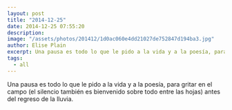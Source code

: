 ```yaml
---
layout: post
title: "2014-12-25"
date: 2014-12-25 07:55:20
description: 
image: "/assets/photos/201412/1d0ac060e4dd21027de752847d194ba3.jpg"
author: Elise Plain
excerpt: Una pausa es todo lo que le pido a la vida y a la poesía, para gritar en el campo (el silencio también es bienvenido sobre todo entre las hojas) antes del regreso de la lluvia.
tags: 
  - all
---
```


Una pausa es todo lo que le pido a la vida y a la poesía, para gritar en el campo (el silencio también es bienvenido sobre todo entre las hojas) antes del regreso de la lluvia.
<p></p>
